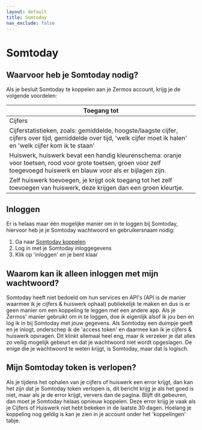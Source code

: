 ```yaml
---
layout: default
title: Somtoday
nav_exclude: false
---
```


# Somtoday

## Waarvoor heb je Somtoday nodig?
Als je besluit Somtoday te koppelen aan je Zermos account, krijg je de volgende voordelen:

| Toegang tot                                                                                                                                                              |
|--------------------------------------------------------------------------------------------------------------------------------------------------------------------------|
| Cijfers                                                                                                                                                                  |
| Cijferstatistieken, zoals: gemiddelde, hoogste/laagste cijfer, cijfers over tijd, gemiddelde over tijd, 'welk cijfer moet ik halen' en 'welk cijfer kom ik te staan'     |
| Huiswerk, huiswerk bevat een handig kleurenschema: oranje voor toetsen, rood voor grote toetsen, groen voor zelf toegevoegd huiswerk en blauw voor als er bijlagen zijn. |
| Zelf huiswerk toevoegen, je krijgt ook toegang tot het zelf toevoegen van huiswerk, deze krijgen dan een groen kleurtje.                                                 |

## Inloggen
Er is helaas maar één mogelijke manier om in te loggen bij Somtoday, hiervoor heb je je Somtoday wachtwoord en gebruikersnaam nodig:
1. Ga naar [Somtoday koppelen](https://zermos.kronk.tech/Koppelingen/Somtoday)
2. Log in met je Somtoday inloggegevens
3. Klik op 'inloggen' en je bent klaar

## Waarom kan ik alleen inloggen met mijn wachtwoord?
Somtoday heeft niet bedoeld om hun services en API's (API is de manier waarmee ik je cijfers & huiswerk ophaal) publiekelijk te maken en dus is er geen manier om een koppeling te leggen met een andere app. Als je Zermos' manier gebruikt om in te loggen, doe ik eigenlijk alsof ik jou ben en log ik in bij Somtoday met jouw gegevens. Als Somtoday een duimpje geeft en je inlogt, onderschep ik de 'access token' en daarmee kan ik je cijfers & huiswerk opvragen. Dit klinkt allemaal heel eng, maar ik verzeker je dat alles zo veilig mogelijk gebeurt en dat je wachtwoord niet wordt opgeslagen. De enige die je wachtwoord te weten krijgt, is Somtoday, maar dat is logisch.

## Mijn Somtoday token is verlopen? 
Als je tijdens het ophalen van je cijfers of huiswerk een error krijgt, dan kan het zijn dat je Somtoday token verlopen is, dit bericht krijg je als het goed is niet, maar als je de error krijgt, ververs dan de pagina. Blijft dit gebeuren, dan moet je Somtoday helaas opnieuw koppelen. Deze error krijg je vaak als je Cijfers of Huiswerk niet hebt bekeken in de laatste 30 dagen. Hoelang je koppeling nog geldig is kan je zien in je account onder het 'koppelingen' tabje.  